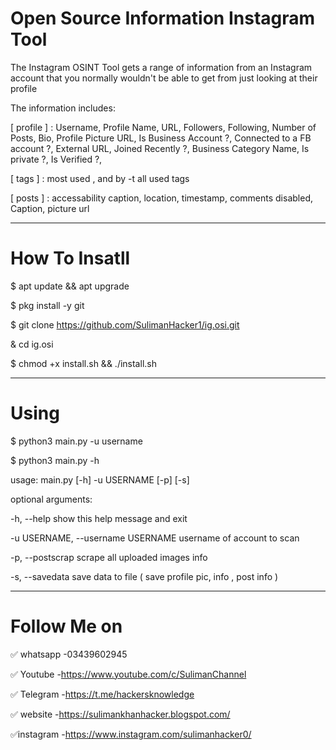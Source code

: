 # Open Source Information Instagram Tool

The Instagram OSINT Tool gets a range of information from an Instagram account that you normally wouldn't be able to get from just looking at their profile

The information includes:

[ profile ] : Username, Profile Name, URL, Followers, Following, Number of Posts, Bio, Profile Picture URL, Is Business Account ?, Connected to a FB account ?, External URL, Joined Recently ?, Business Category Name, Is private ?, Is Verified ?,

[ tags ] : most used , and by -t all used tags

[ posts ] : accessability caption, location, timestamp, comments disabled, Caption, picture url

---------------------------------------------------------------------------------------------------------------------
# How To Insatll
$ apt update && apt upgrade

$ pkg install -y git

$ git clone https://github.com/SulimanHacker1/ig.osi.git 

& cd ig.osi

$ chmod +x install.sh && ./install.sh

----------------------------------------------------------------------------------------------------------------------
# Using
$ python3 main.py -u username

$ python3 main.py -h

usage: main.py [-h] -u USERNAME [-p] [-s]

optional arguments:

-h, --help show this help message and exit

-u USERNAME, --username USERNAME username of account to scan

-p, --postscrap scrape all uploaded images info

-s, --savedata save data to file ( save profile pic, info , post info )

-------------------------------------------------------------------------------------------------------------------------
# Follow Me on
✅ whatsapp -03439602945

✅ Youtube  -https://www.youtube.com/c/SulimanChannel

✅ Telegram -https://t.me/hackersknowledge

✅ website -https://sulimankhanhacker.blogspot.com/

✅instagram -https://www.instagram.com/sulimanhacker0/
